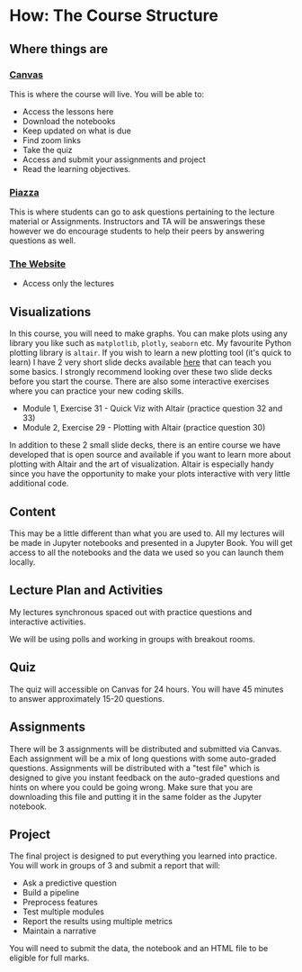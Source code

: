 # How: The Course Structure

## Where things are

### [Canvas](https://canvas.ubc.ca/courses/58082)
This is where the course will live.
You will be able to:
- Access the lessons here
- Download the notebooks
- Keep updated on what is due
- Find zoom links 
- Take the quiz
- Access and submit your assignments and project
- Read the learning objectives. 

### [Piazza](https://piazza.com/ubc.ca/winterterm22021/bait509ba12020w/home)

This is where students can go to ask questions pertaining to the lecture material or Assignments. 
Instructors and TA will be answerings these however we do encourage students to help their peers by answering questions as well. 


### [The Website](https://bait509-ubc.github.io/BAIT509/intro.html)
- Access only the lectures


## Visualizations 
In this course, you will need to make graphs. You can make plots using any library you like such as `matplotlib`, `plotly`, `seaborn` etc.  My favourite Python plotting library is `altair`. If you wish to learn a new plotting tool (it's quick to learn) I have 2 very short slide decks available [here](https://prog-learn.mds.ubc.ca/en/) that can teach you some basics. I strongly recommend looking over these two slide decks before you start the course. There are also some interactive exercises where you can practice your new coding skills. 

- Module 1, Exercise 31 - Quick Viz with Altair (practice question 32 and 33)
- Module 2, Exercise 29 - Plotting with Altair (practice question 30)

In addition to these 2 small slide decks, there is an entire course we have developed that is open source and available if you want to learn more about plotting with Altair and the art of visualization. Altair is especially handy since you have the opportunity to make your plots interactive with very little additional code. 

## Content 
This may be a little different than what you are used to. 
All my lectures will be made in Jupyter notebooks and presented in a Jupyter Book. You will get access to all the notebooks and the data we used so you can launch them locally.

## Lecture Plan and Activities
My lectures synchronous spaced out with practice questions and interactive activities. 

We will be using polls and working in groups with breakout rooms.

## Quiz 

The quiz will accessible on Canvas for 24 hours. You will have 45 minutes to answer approximately 15-20 questions. 

## Assignments 
There will be 3 assignments will be distributed and submitted via Canvas. 
Each assignment will be a mix of long questions with some auto-graded questions. Assignments will be distributed with a "test file" which is designed to give you instant feedback on the auto-graded questions and hints on where you could be going wrong. Make sure that you are downloading this file and putting it in the same folder as the Jupyter notebook. 

## Project 

The final project is designed to put everything you learned into practice. You will work in groups of 3 and submit a report that will:
- Ask a predictive question
- Build a pipeline 
- Preprocess features
- Test multiple modules 
- Report the results using multiple metrics
- Maintain a narrative 

You will need to submit the data, the notebook and an HTML file to be eligible for full marks. 